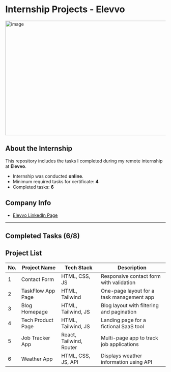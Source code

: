 # Internship Projects - Elevvo
<img width="672" height="360" alt="image" src="https://github.com/user-attachments/assets/eaf1137a-1af1-4538-851f-438f979a401e" />


##  About the Internship

This repository includes the tasks I completed during my remote internship at **Elevvo**.

-  Internship was conducted **online**.
-  Minimum required tasks for certificate: **4**
- Completed tasks: **6**

## Company Info

-  [Elevvo LinkedIn Page](https://www.linkedin.com/company/elevvopaths/posts/?feedView=all)

---

##  Completed Tasks (6/8)

## Project List

| No. | Project Name        | Tech Stack               | Description                                 |
|-----|---------------------|--------------------------|---------------------------------------------|
| 1   | Contact Form         | HTML, CSS, JS             | Responsive contact form with validation      |
| 2   | TaskFlow App Page    | HTML, Tailwind            | One-page layout for a task management app    |
| 3   | Blog Homepage        | HTML, Tailwind, JS        | Blog layout with filtering and pagination    |
| 4   | Tech Product Page    | HTML, Tailwind, JS        | Landing page for a fictional SaaS tool       |
| 5   | Job Tracker App      | React, Tailwind, Router   | Multi-page app to track job applications     |
| 6   | Weather App          | HTML, CSS, JS, API        | Displays weather information using API       |


